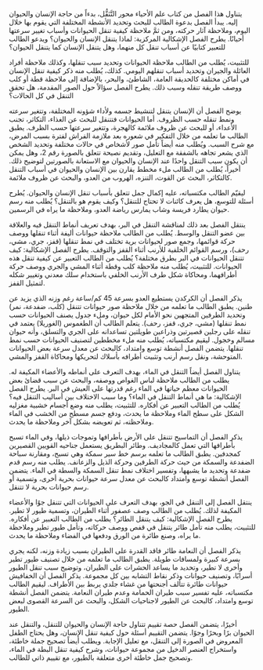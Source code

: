 يتناول هذا الفصل من كتاب علم الأحياء محور التَّنَقُّل، بدءاً من حاجة الإنسان والحيوان إليه.  يبدأ الفصل بدعوة الطالب للبحث وتحديد الأنشطة المختلفة التي يقوم بها خلال اليوم، وملاحظة آثار حركته، ومن ثمَّ ملاحظة كيفية تنقل الحيوانات وأسباب تغيير سرعتها أحيانًا.  يطرح الفصل الإشكالية المركزية: لماذا يتنقل الإنسان والحيوان؟  ويدعو الطالب للتعبير كتابيًا عن أسباب تنقل كل منهما، وهل يتنقل الإنسان كما يتنقل الحيوان؟

للتثبيت، يُطلب من الطالب ملاحظة الحيوانات وتحديد سبب تنقلها، وكذلك ملاحظة أفراد العائلة والجيران وتحديد أسباب تنقلهم اليومي.  كذلك، يُطلب منه ذكر كيفية تنقل الإنسان في أماكن مختلفة كالحديقة العامة، الشاطئ، والبحر، بالإضافة إلى ملاحظة قطة أو كلب ووصف طريقة تنقله وسبب ذلك.  يطرح الفصل سؤالاً حول الصور المقدمة، هل تحقق التنقل في كل الحالات؟

يوضح الفصل أن الإنسان يتنقل لتنشيط جسمه ولأداء شؤونه المختلفة، وتتغير سرعته ونمط تنقله حسب الظروف.  أما الحيوانات فتتنقل للبحث عن الغذاء، التكاثر، تجنب الأعداء، أو للبحث عن ظروف ملائمة كالهجرة، وتتغير سرعتها حسب الظرف.  يطبق الطالب ما تعلمه من خلال التفكير في شعوره بعد ملازمة الفراش لفترة بسبب المرض، مع شرح السبب.  ويُطلب منه أيضاً تأمل صور لأشخاص في حالات مختلفة وتحديد الشخص الذي يشعر تجاهه بالشفقة مع التعليل، وتقديم نصيحة تتعلق بالصورة رقم 2، وهل يمكن أن يكون سبب التنقل واحدًا عند الإنسان والحيوان مع الاستعانة بالصورتين لتوضيح ذلك.  أخيراً، يُطلب من الطالب ملء مخطط يقارن بين الإنسان والحيوان في أسباب التنقل كالتكاثر، البحث عن القوت، التنزه، الهروب من العدو، والبحث عن ظروف ملائمة.

ليقيّم الطالب مكتسباته، عليه إكمال جمل تتعلق بأسباب تنقل الإنسان والحيوان.  يُطرح أسئلة للتوسع، هل يعرف كائنات لا تحتاج للتنقل؟  وكيف يقوم هو بالتنقل؟  يُطلب منه رسم حيوان يطارد فريسة وشاب يمارس رياضة العدو، وملاحظة ما يراه في الرسمين.

ينتقل الفصل بعد ذلك لمناقشة التنقل في البر، بهدف تعريف أنماط التنقل فيه والعلاقة بين عضو التنقل والوسط.  يُطلب من الطالب ملاحظة حيوانات أليفة أثناء تنقلها ووصف حركة قوائمها، وجمع صور لحيوانات برية تختلف في نمط تنقلها (قفز، جري، مشي، رحف)، ورسم القوائم الخلفية للأرنب أثناء القفز والتوقف.  يطرح الفصل الإشكالية: كيف تتنقل الحيوانات في البر بطرق مختلفة؟  يُطلب من الطالب التعبير عن كيفية تنقل هذه الحيوانات.  للتثبيت، يُطلب منه ملاحظة كلب وقطة أثناء المشي والجري ووصف حركة أطرافهما، ومحاكاة شكل طرف الأرنب الخلفي باستخدام سلك معدني وتغيير شكله لتمثيل القفز.

يذكر الفصل أن الكركدن يستطيع العدو بسرعة 45 كم/ساعة رغم وزنه الذي يزيد عن طنين.  يطبق الطالب ما تعلمه من خلال ملاحظة صور حيوانات تتنقل (كلب، ضفدعة، نمر) وتحديد الطرفين المتجهين نحو الأمام لكل حيوان، وملء جدول يصنف الحيوانات حسب نمط تنقلها (مشي، جري، قفز، رحف).  يتعلم الطالب أن الطغموس (الغوريلا) يعتمد في تنقله على رجلين قصيرتين وذراعين طويلتين تساعدانه على الجري والتسلق، وأنه حيوان مسالم وخجول.  ليقيم مكتسباته، يُطلب منه ملء مخططين لتصنيف الحيوانات حسب نمط تنقلها.  يتضمن الفصل أنشطة توسع وامتداد، كالبحث عن معدل سرعة بعض الحيوانات المتوحشة، ونقل رسم أرنب وتثبيت أطرافه بأسلاك لتحريكها ومحاكاة القفز والمشي.

يتناول الفصل أيضاً التنقل في الماء، بهدف التعرف على أنماطه والأعضاء المكيفة له.  يطلب من الطالب ملاحظة لباس الغواص ووصفه، والبحث عن سبب قضائ بعض الحيوانات معظم حياتها في الماء رغم قدرتها على العيش في البر.  يطرح الفصل الإشكالية: ما هي أنماط التنقل في الماء؟ وما سبب الاختلاف بين أساليب التنقل فيه؟  يُطلب من الطالب التعبير عن أفكاره.  للتثبيت، يطلب منه وضع أجسام خشبية مغزليه الشكل على سطح الماء وملاحظة ما يحدث، ودفع جسم مسطح من الخشب في الماء وملاحظته، ثم تعويضه بشكل آخر وملاحظة ما يحدث.

يذكر الفصل أن التماسيح تتنقل على الأرض بأطرافها وتموجات ذيلها، وفي الماء تسبح بأطرافها التي تعمل كالمجاديف.  وطائر البطريق يستعمل جناحيه القويين القصيرين كمجدفين.  يطبق الطالب ما تعلمه برسم خط سير سمكة وهي تسبح، ومقارنة سباحة الضفدعة والسمكة من حيث حركة الطرفين وحركة الذيل والزعانف.  يطلب منه رسم قدم ضفدعة وتحديد ما يشبهها، وتفسير اختلاف نمط تنقل السمكة والسطة في الماء.  يتضمن الفصل أنشطة توسع وامتداد كالبحث عن معدل سرعة حيوانات بحرية أخرى، وتسمية أو رسم حيوانات بحرية لا تتنقل.


ينتقل الفصل إلى التنقل في الجو، بهدف التعرف على الحيوانات التي تتنقل جوًا والأعضاء المكيفة لذلك.  يُطلب من الطالب وصف عصفور أثناء الطيران، وتسمية طيور لا تطير.  يطرح الفصل الإشكالية: كيف يتنقل الطائر؟  يطلب من الطالب التعبير عن أفكاره.  للتثبيت، يطلب منه تأمل طائر يتنقل في قفص ووصف حركاته، وتأمل طيور تطير وملاحظة ما يراه، وصنع طائرة من الورق ودفعها في الفضاء وملاحظة ما يحدث.

يذكر الفصل أن النعامة طائر فاقد القدرة على الطيران بسبب زيادة وزنه، لكنه يجري بسرعة كبيرة ولمسافات طويلة.  يطبق الطالب ما تعلمه من خلال تصنيف طيور تطير وأخرى لا تطير، وتحديد ما يساعد الحشرات على الطيران، وتوضيح سبب تنقل الطيور أسرابًا، وتصنيف حيوانات وذكر نقاط التشابه بين كل مجموعة.  يذكر الفصل أن الخفافيش حيوانات طائرة تتألف أجنحتها من غشاء جلدي يربط بين الأطراف.  ليقيم الطالب مكتسباته، عليه تفسير سبب طيران الحمامة وعدم طيران النعامة.  يتضمن الفصل أنشطة توسع وامتداد، كالبحث عن الطيور لاجناحيات الشكل، والبحث عن  السرعة القصوى لبعض الطيور.

أخيرًا، يتضمن الفصل حصة تقييم تتناول حاجة الإنسان والحيوان للتنقل، والتنقل عند الحيوان برًا وبحرًا وجوًا.  يتضمن التقييم أسئلة حول كيفية تنقل الإنسان، وهل يحتاج الطفل المعروض في الصورة إلى التنقل، مع تعليل الإجابة.  ويطلب أيضاً تصحيح جملة خاطئة، واستخراج العنصر الدخيل من مجموعة حيوانات، وشرح كيفية تنقل البطة في الماء، وتصحيح جمل خاطئة أخرى متعلقة بالطيور، مع تقييم ذاتي للطالب.